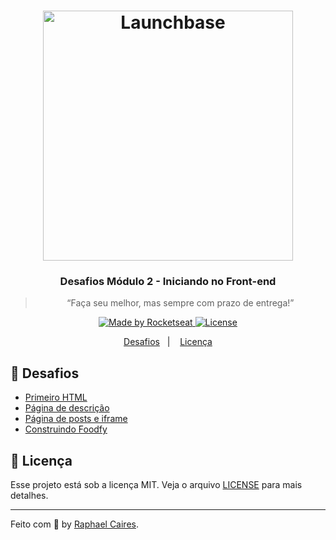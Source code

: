 <h1 align="center">
    <img alt="Launchbase" src="https://storage.googleapis.com/golden-wind/bootcamp-launchbase/logo.png" width="400px" />
</h1>

<h3 align="center">
  Desafios Módulo 2 - Iniciando no Front-end
</h3>

<blockquote align="center">“Faça seu melhor, mas sempre com prazo de entrega!”</blockquote>

<p align="center">

  <a href="https://rocketseat.com.br">
    <img alt="Made by Rocketseat" src="https://img.shields.io/badge/made%20by-Rocketseat-%23F8952D">
  </a>

  <a href="LICENSE" >
    <img alt="License" src="https://img.shields.io/badge/license-MIT-%23F8952D">
  </a>

</p>

<p align="center">
  <a href="#rocket-desafios">Desafios</a>&nbsp;&nbsp;&nbsp;|&nbsp;&nbsp;&nbsp;
  <a href="#memo-licença">Licença</a>
</p>


## :rocket: Desafios

- [Primeiro HTML](https://raphaelcaires.github.io/launchbase-desafios-02/tree/main/2-1%20Primeiro%20HTML)
- [Página de descrição](https://raphaelcaires.github.io/launchbase-desafios-02/)
- [Página de posts e iframe](https://raphaelcaires.github.io/launchbase-desafios-02/)
- [Construindo Foodfy](https://raphaelcaires.github.io/launchbase-desafios-02/)


## :memo: Licença

Esse projeto está sob a licença MIT. Veja o arquivo [LICENSE](/LICENSE) para mais detalhes.

---

Feito com :purple_heart: by [Raphael Caires](https://github.com/raphaelcaires).
